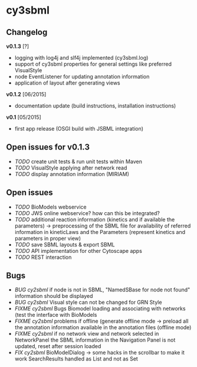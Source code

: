 # cy3sbml
## Changelog

**v0.1.3** [?]
* logging with log4j and slf4j implemented (cy3sbml.log)
* support of cy3sbml properties for general settings like preferred VisualStyle
* node EventListener for updating annotation information
* application of layout after generating views

**v0.1.2** [06/2015]
* documentation update (build instructions, installation instructions)

**v0.1** [05/2015]
* first app release (OSGI build with JSBML integration)

## Open issues for v0.1.3
* *TODO* create unit tests & run unit tests within Maven
* *TODO* VisualStyle applying after network read
* *TODO* display annotation information (MIRIAM)

## Open issues
* *TODO* BioModels webservice
* *TODO* JWS online webservice? how can this be integrated?
* *TODO* additional reaction information (kinetics and if available the parameters)
-> preprocessing of the SBML file for availability of referred information in kineticLaws and the Parameters (represent kinetics and parameters in proper view)
* *TODO* save SBML layouts & export SBML
* *TODO* API implementation for other Cytoscape apps
* *TODO* REST interaction

## Bugs
* *BUG cy2sbml* if node is not in SBML, "NamedSBase for node not found" information should be displayed
* *BUG cy2sbml* Visual style can not be changed for GRN Style
* *FIXME cy2sbml* Bugs Biomodel loading and associating with networks (test the interface with BioModels
* *FIXME cy2sbml* problems if offline (generate offline mode -> preload all the annotation information 
available in the annotation files (offline mode)
* *FIXME cy2sbml* if no network view and network selected in NetworkPanel the SBML information in the
Navigation Panel is not updated, reset after session loaded
* *FIX cy2sbml* BioModelDialog -> some hacks in the scrollbar to make it work SearchResults handled as List and not as Set
